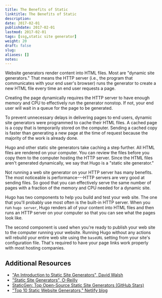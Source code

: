 ```yaml
---
title: The Benefits of Static
linktitle: The Benefits of Static
description:
date: 2017-02-01
publishdate: 2017-02-01
lastmod: 2017-02-01
tags: [ssg,static site generator]
weight: 20
draft: false
slug:
aliases: []
notes:
---
```


Website generators render content into HTML files. Most are "dynamic site generators." That means the HTTP server (i.e., the program that communicates with your end user's browser) runs the generator to create a new HTML file every time an end user requests a page.

Creating the page dynamically requires the HTTP server to have enough memory and CPU to effectively run the generator nonstop. If not, your end user will wait in a queue for the page to be generated.

To prevent unnecessary delays in delivering pages to end users, dynamic site generators were programmed to cache their HTML files. A cached page is a copy that is temporarily stored on the computer. Sending a cached copy is faster than generating a new page at the time of request because the majority of the work is already done.

Hugo and other static site generators take caching a step further. All HTML files are rendered on your computer. You can review the files before you copy them to the computer hosting the HTTP server. Since the HTML files aren't generated dynamically, we say that Hugo is a "static site generator."

Not running a web site generator on your HTTP server has many benefits. The most noticeable is performance---HTTP servers are very good at
sending files. So good that you can effectively serve the same number
of pages with a fraction of the memory and CPU needed for a dynamic site.

Hugo has two components to help you build and test your web site. The
one that you'll probably use most often is the built-in HTTP server.
When you run `hugo server`, Hugo renders all of your content into
HTML files and then runs an HTTP server on your computer so that you
can see what the pages look like.

The second component is used when you're ready to publish your web
site to the computer running your website. Running Hugo without any
actions will rebuild your entire web site using the `baseURL` setting
from your site's configuration file. That's required to have your page
links work properly with most hosting companies.

## Additional Resources

* ["An Introduction to Static Site Generators", David Walsh][]
* ["Static Site Generators", O-Reilly][]
* [StaticGen: Top Open-Source Static Site Generators (GitHub Stars)][]
* ["Top 10 Static Website Generators," Netlify blog][]


["An Introduction to Static Site Generators", David Walsh]: https://davidwalsh.name/introduction-static-site-generators
["Static Site Generators", O-Reilly]: /documents/oreilly-static-site-generators.pdf
["Top 10 Static Website Generators," Netlify blog]: https://www.netlify.com/blog/2016/05/02/top-ten-static-website-generators/
[StaticGen: Top Open-Source Static Site Generators (GitHub Stars)]: https://www.staticgen.com/
